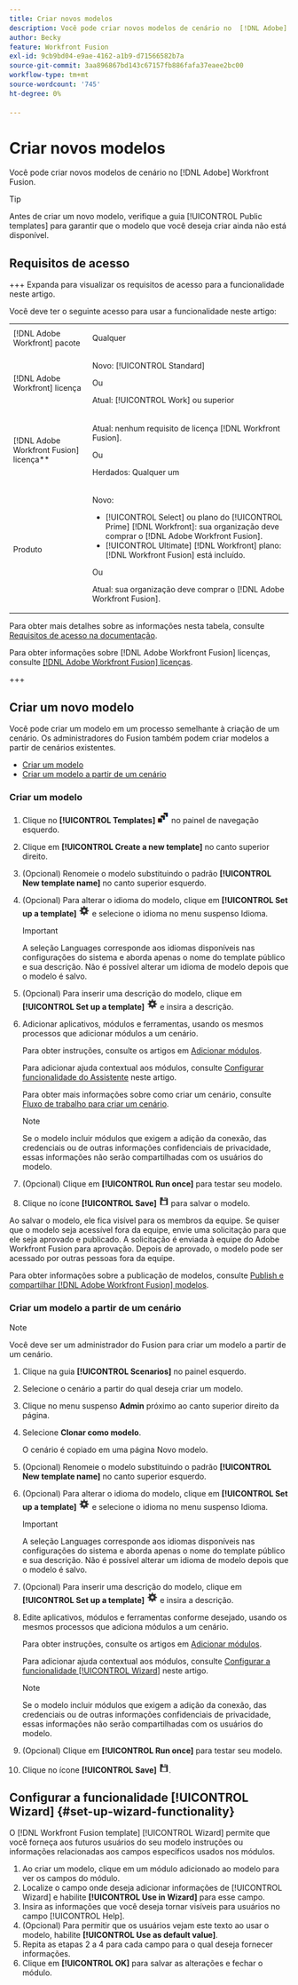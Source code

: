 ```yaml
---
title: Criar novos modelos
description: Você pode criar novos modelos de cenário no  [!DNL Adobe] Workfront Fusion.
author: Becky
feature: Workfront Fusion
exl-id: 9cb9bd04-e9ae-4162-a1b9-d71566582b7a
source-git-commit: 3aa896867bd143c67157fb886fafa37eaee2bc00
workflow-type: tm+mt
source-wordcount: '745'
ht-degree: 0%

---
```


# Criar novos modelos

Você pode criar novos modelos de cenário no [!DNL Adobe] Workfront Fusion.

>[!TIP]
>
>Antes de criar um novo modelo, verifique a guia [!UICONTROL Public templates] para garantir que o modelo que você deseja criar ainda não está disponível.

## Requisitos de acesso

+++ Expanda para visualizar os requisitos de acesso para a funcionalidade neste artigo.

Você deve ter o seguinte acesso para usar a funcionalidade neste artigo:

<table style="table-layout:auto">
 <col> 
 <col> 
 <tbody> 
  <tr> 
   <td role="rowheader">[!DNL Adobe Workfront] pacote</td> 
   <td> <p>Qualquer</p> </td> 
  </tr> 
  <tr data-mc-conditions=""> 
   <td role="rowheader">[!DNL Adobe Workfront] licença</td> 
   <td> <p>Novo: [!UICONTROL Standard]</p><p>Ou</p><p>Atual: [!UICONTROL Work] ou superior</p> </td> 
  </tr> 
  <tr> 
   <td role="rowheader">[!DNL Adobe Workfront Fusion] licença**</td> 
   <td>
   <p>Atual: nenhum requisito de licença [!DNL Workfront Fusion].</p>
   <p>Ou</p>
   <p>Herdados: Qualquer um </p>
   </td> 
  </tr> 
  <tr> 
   <td role="rowheader">Produto</td> 
   <td>
   <p>Novo:</p> <ul><li>[!UICONTROL Select] ou plano do [!UICONTROL Prime] [!DNL Workfront]: sua organização deve comprar o [!DNL Adobe Workfront Fusion].</li><li>[!UICONTROL Ultimate] [!DNL Workfront] plano: [!DNL Workfront Fusion] está incluído.</li></ul>
   <p>Ou</p>
   <p>Atual: sua organização deve comprar o [!DNL Adobe Workfront Fusion].</p>
   </td> 
  </tr>
 </tbody> 
</table>

Para obter mais detalhes sobre as informações nesta tabela, consulte [Requisitos de acesso na documentação](/help/workfront-fusion/references/licenses-and-roles/access-level-requirements-in-documentation.md).

Para obter informações sobre [!DNL Adobe Workfront Fusion] licenças, consulte [[!DNL Adobe Workfront Fusion] licenças](/help/workfront-fusion/set-up-and-manage-workfront-fusion/licensing-operations-overview/license-automation-vs-integration.md).

+++

## Criar um novo modelo

Você pode criar um modelo em um processo semelhante à criação de um cenário. Os administradores do Fusion também podem criar modelos a partir de cenários existentes.

* [Criar um modelo](#build-a-template)
* [Criar um modelo a partir de um cenário](#create-a-template-from-a-scenario)

### Criar um modelo

1. Clique no **[!UICONTROL Templates]** ![ícone Modelos](assets/templates-icon.png) no painel de navegação esquerdo.
1. Clique em **[!UICONTROL Create a new template]** no canto superior direito.
1. (Opcional) Renomeie o modelo substituindo o padrão **[!UICONTROL New template name]** no canto superior esquerdo.
1. (Opcional) Para alterar o idioma do modelo, clique em **[!UICONTROL Set up a template]** ![Ícone de configurações do cenário](assets/scenario-settings-icon.png) e selecione o idioma no menu suspenso Idioma.

   >[!IMPORTANT]
   >
   >A seleção Languages corresponde aos idiomas disponíveis nas configurações do sistema e aborda apenas o nome do template público e sua descrição. Não é possível alterar um idioma de modelo depois que o modelo é salvo.

1. (Opcional) Para inserir uma descrição do modelo, clique em **[!UICONTROL Set up a template]** ![Ícone de configurações de cenário](assets/scenario-settings-icon.png) e insira a descrição.
1. Adicionar aplicativos, módulos e ferramentas, usando os mesmos processos que adicionar módulos a um cenário.

   Para obter instruções, consulte os artigos em [Adicionar módulos](/help/workfront-fusion/create-scenarios/add-modules/add-modules-toc.md).

   Para adicionar ajuda contextual aos módulos, consulte [Configurar funcionalidade do Assistente](#set-up-wizard-functionality) neste artigo.

   Para obter mais informações sobre como criar um cenário, consulte [Fluxo de trabalho para criar um cenário](/help/workfront-fusion/create-scenarios/plan-a-scenario/create-a-scenario-workflow.md).

   >[!NOTE]
   >
   >Se o modelo incluir módulos que exigem a adição da conexão, das credenciais ou de outras informações confidenciais de privacidade, essas informações não serão compartilhadas com os usuários do modelo.

1. (Opcional) Clique em **[!UICONTROL Run once]** para testar seu modelo.
1. Clique no ícone **[!UICONTROL Save]** ![Ícone Salvar](assets/save-icon.png) para salvar o modelo.

Ao salvar o modelo, ele fica visível para os membros da equipe. Se quiser que o modelo seja acessível fora da equipe, envie uma solicitação para que ele seja aprovado e publicado. A solicitação é enviada à equipe do Adobe Workfront Fusion para aprovação. Depois de aprovado, o modelo pode ser acessado por outras pessoas fora da equipe.

Para obter informações sobre a publicação de modelos, consulte [Publish e compartilhar [!DNL Adobe Workfront Fusion] modelos](/help/workfront-fusion/create-and-manage-templates/publish-and-share-fusion-templates.md).

### Criar um modelo a partir de um cenário

>[!NOTE]
>
>Você deve ser um administrador do Fusion para criar um modelo a partir de um cenário.

1. Clique na guia **[!UICONTROL Scenarios]** no painel esquerdo.
1. Selecione o cenário a partir do qual deseja criar um modelo.
1. Clique no menu suspenso **Admin** próximo ao canto superior direito da página.
1. Selecione **Clonar como modelo**.

   O cenário é copiado em uma página Novo modelo.
1. (Opcional) Renomeie o modelo substituindo o padrão **[!UICONTROL New template name]** no canto superior esquerdo.
1. (Opcional) Para alterar o idioma do modelo, clique em **[!UICONTROL Set up a template]** ![Ícone de configurações do cenário](assets/scenario-settings-icon.png) e selecione o idioma no menu suspenso Idioma.

   >[!IMPORTANT]
   >
   >A seleção Languages corresponde aos idiomas disponíveis nas configurações do sistema e aborda apenas o nome do template público e sua descrição. Não é possível alterar um idioma de modelo depois que o modelo é salvo.

1. (Opcional) Para inserir uma descrição do modelo, clique em **[!UICONTROL Set up a template]** ![Ícone de configurações de cenário](assets/scenario-settings-icon.png) e insira a descrição.
1. Edite aplicativos, módulos e ferramentas conforme desejado, usando os mesmos processos que adiciona módulos a um cenário.

   Para obter instruções, consulte os artigos em [Adicionar módulos](/help/workfront-fusion/create-scenarios/add-modules/add-modules-toc.md).

   Para adicionar ajuda contextual aos módulos, consulte [Configurar a funcionalidade [!UICONTROL Wizard]](#set-up-wizard-functionality) neste artigo.

   >[!NOTE]
   >
   >Se o modelo incluir módulos que exigem a adição da conexão, das credenciais ou de outras informações confidenciais de privacidade, essas informações não serão compartilhadas com os usuários do modelo.

1. (Opcional) Clique em **[!UICONTROL Run once]** para testar seu modelo.
1. Clique no ícone **[!UICONTROL Save]** ![Ícone Salvar](assets/save-icon.png).

## Configurar a funcionalidade [!UICONTROL Wizard] {#set-up-wizard-functionality}

O [!DNL Workfront Fusion template] [!UICONTROL Wizard] permite que você forneça aos futuros usuários do seu modelo instruções ou informações relacionadas aos campos específicos usados nos módulos.

1. Ao criar um modelo, clique em um módulo adicionado ao modelo para ver os campos do módulo.
1. Localize o campo onde deseja adicionar informações de [!UICONTROL Wizard] e habilite **[!UICONTROL Use in Wizard]** para esse campo.
1. Insira as informações que você deseja tornar visíveis para usuários no campo [!UICONTROL Help].
1. (Opcional) Para permitir que os usuários vejam este texto ao usar o modelo, habilite **[!UICONTROL Use as default value]**.
1. Repita as etapas 2 a 4 para cada campo para o qual deseja fornecer informações.
1. Clique em **[!UICONTROL OK]** para salvar as alterações e fechar o módulo.
